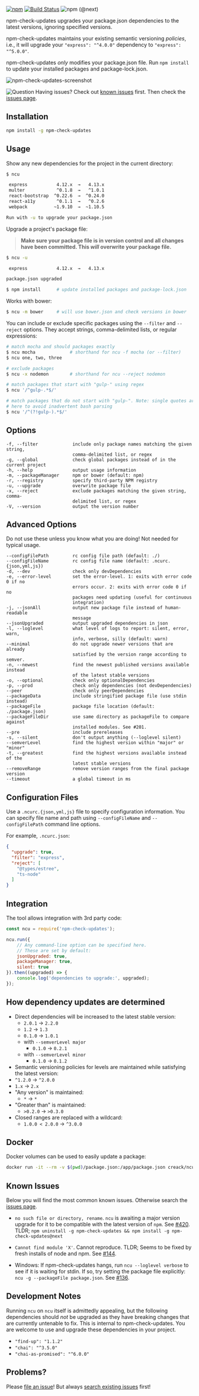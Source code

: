 [![npm](https://badge.fury.io/js/npm-check-updates.svg)](http://badge.fury.io/js/npm-check-updates)
[![Build Status](https://travis-ci.org/tjunnone/npm-check-updates.svg?branch=master)](https://travis-ci.org/tjunnone/npm-check-updates)
![npm (@next)](https://img.shields.io/npm/v/npm-check-updates/next.svg)

npm-check-updates upgrades your package.json dependencies to the latest versions, ignoring specified versions.

npm-check-updates maintains your existing semantic versioning *policies*, i.e., it will upgrade your `"express": "^4.0.0"` dependency to `"express": "^5.0.0"`.

npm-check-updates *only* modifies your package.json file. Run `npm install` to update your installed packages and package-lock.json. 

![npm-check-updates-screenshot](https://cloud.githubusercontent.com/assets/750276/8864534/0788a4d8-3171-11e5-9881-8f7dcf634d14.png)

![Question](http://www.virginmobileusa.com/_img/2012/icon-questionmark-small.gif) Having issues? Check out [known issues](#known-issues) first. Then check the [issues page](https://github.com/tjunnone/npm-check-updates/issues).

Installation
--------------

```sh
npm install -g npm-check-updates
```

Usage
--------------
Show any new dependencies for the project in the current directory:

```sh
$ ncu

 express           4.12.x  →   4.13.x
 multer            ^0.1.8  →   ^1.0.1
 react-bootstrap  ^0.22.6  →  ^0.24.0
 react-a11y        ^0.1.1  →   ^0.2.6
 webpack          ~1.9.10  →  ~1.10.5

Run with -u to upgrade your package.json
```

Upgrade a project's package file:

> **Make sure your package file is in version control and all changes have been committed. This *will* overwrite your package file.**

```sh
$ ncu -u

 express           4.12.x  →   4.13.x

package.json upgraded

$ npm install      # update installed packages and package-lock.json
```

Works with bower:
```sh
$ ncu -m bower     # will use bower.json and check versions in bower
```

You can include or exclude specific packages using the `--filter` and `--reject` options. They accept strings, comma-delimited lists, or regular expressions:

```sh
# match mocha and should packages exactly
$ ncu mocha             # shorthand for ncu -f mocha (or --filter)
$ ncu one, two, three

# exclude packages
$ ncu -x nodemon        # shorthand for ncu --reject nodemon

# match packages that start with "gulp-" using regex
$ ncu '/^gulp-.*$/'

# match packages that do not start with "gulp-". Note: single quotes are required
# here to avoid inadvertent bash parsing
$ ncu '/^(?!gulp-).*$/'
```

Options
--------------
    -f, --filter             include only package names matching the given string,
                             comma-delimited list, or regex
    -g, --global             check global packages instead of in the current project
    -h, --help               output usage information
    -m, --packageManager     npm or bower (default: npm)
    -r, --registry           specify third-party NPM registry
    -u, --upgrade            overwrite package file
    -x, --reject             exclude packages matching the given string, comma-
                             delimited list, or regex
    -V, --version            output the version number

Advanced Options
--------------

Do not use these unless you know what you are doing! Not needed for typical usage.

    --configFilePath         rc config file path (default: ./)
    --configFileName         rc config file name (default: .ncurc.{json,yml,js})                             
    -d, --dev                check only devDependencies
    -e, --error-level        set the error-level. 1: exits with error code 0 if no
                             errors occur. 2: exits with error code 0 if no
                             packages need updating (useful for continuous
                             integration)
    -j, --jsonAll            output new package file instead of human-readable
                             message
    --jsonUpgraded           output upgraded dependencies in json
    -l, --loglevel           what level of logs to report: silent, error, warn,
                             info, verbose, silly (default: warn)
    --minimal                do not upgrade newer versions that are already 
                             satisfied by the version range according to semver.
    -n, --newest             find the newest published versions available instead 
                             of the latest stable versions
    -o, --optional           check only optionalDependencies
    -p, --prod               check only dependencies (not devDependencies)
    --peer                   check only peerDependencies
    --packageData            include stringified package file (use stdin instead)
    --packageFile            package file location (default: ./package.json)
    --packageFileDir         use same directory as packageFile to compare against
                             installed modules. See #201.
    --pre                    include prereleases
    -s, --silent             don't output anything (--loglevel silent)
    --semverLevel            find the highest version within "major" or "minor"
    -t, --greatest           find the highest versions available instead of the
                             latest stable versions
    --removeRange            remove version ranges from the final package version
    --timeout                a global timeout in ms

Configuration Files
--------------
Use a `.ncurc.{json,yml,js}` file to specify configuration information.
You can specify file name and path using `--configFileName` and `--configFilePath`
command line options.

For example, `.ncurc.json`:

```json
{
  "upgrade": true, 
  "filter": "express",
  "reject": [
    "@types/estree",
    "ts-node"
  ]
}
```

Integration
--------------
The tool allows integration with 3rd party code:

```js
const ncu = require('npm-check-updates');

ncu.run({
    // Any command-line option can be specified here.
    // These are set by default:
    jsonUpgraded: true,
    packageManager: true,
    silent: true
}).then((upgraded) => {
    console.log('dependencies to upgrade:', upgraded);
});
```

How dependency updates are determined
--------------

- Direct dependencies will be increased to the latest stable version:
  - `2.0.1` → `2.2.0`
  - `1.2` → `1.3`
  - `0.1.0` → `1.0.1`
  - with `--semverLevel major`
    - `0.1.0` → `0.2.1`
  - with `--semverLevel minor`
    - `0.1.0` → `0.1.2`
-  Semantic versioning policies for levels are maintained while satisfying the latest version:
  - `^1.2.0` → `^2.0.0`
  - `1.x` → `2.x`
- "Any version" is maintained:
  - `*` → `*`
- "Greater than" is maintained:
  - `>0.2.0` → `>0.3.0`
- Closed ranges are replaced with a wildcard:
  - `1.0.0 < 2.0.0` → `^3.0.0`

Docker
------

Docker volumes can be used to easily update a package:

```bash
docker run -it --rm -v $(pwd)/package.json:/app/package.json creack/ncu -u -a
```

Known Issues
--------------

Below you will find the most common known issues. Otherwise search the [issues page](https://github.com/tjunnone/npm-check-updates/issues).

- `no such file or directory, rename`. `ncu` is awaiting a major version upgrade for it to be compatible with the latest version of `npm`. See [#420](https://github.com/tjunnone/npm-check-updates/issues/420). TLDR; `npm uninstall -g npm-check-updates && npm install -g npm-check-updates@next`

- `Cannot find module 'X'`. Cannot reproduce. TLDR; Seems to be fixed by fresh installs of node and npm. See [#144](https://github.com/tjunnone/npm-check-updates/issues/144#issuecomment-148499121).

- Windows: If npm-check-updates hangs, run `ncu --loglevel verbose` to see if it is waiting for stdin. If so, try setting the package file explicitly: `ncu -g --packageFile package.json`. See [#136](https://github.com/tjunnone/npm-check-updates/issues/136#issuecomment-155721102).

Development Notes
--------------

Running `ncu` on `ncu` itself is admittedly appealing, but the following dependencies should *not* be upgraded as they have breaking changes that are currently untenable to fix. This is internal to npm-check-updates. You are welcome to use and upgrade these dependencies in your project.

- `"find-up": "1.1.2"`
- `"chai": "^3.5.0"`
- `"chai-as-promised": "^6.0.0"`


Problems?
--------------

Please [file an issue](https://github.com/tjunnone/npm-check-updates/issues)! But always [search existing issues](https://github.com/tjunnone/npm-check-updates/issues?utf8=%E2%9C%93&q=is%3Aissue) first!
